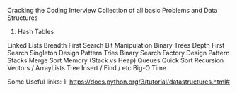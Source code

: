 Cracking the Coding Interview Collection of all basic Problems and Data Structures 

1. Hash Tables

Linked Lists 
Breadth First Search 
Bit Manipulation
Binary Trees 
Depth First Search 
Singleton Design Pattern
Tries 
Binary Search 
Factory Design Pattern
Stacks Merge Sort Memory (Stack vs Heap)
Queues 
Quick Sort 
Recursion
Vectors / ArrayLists 
Tree Insert / Find / etc 
Big-O Time



Some Useful links:
1: https://docs.python.org/3/tutorial/datastructures.html#


